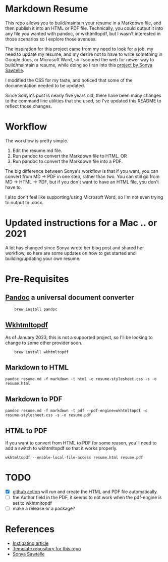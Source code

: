 # Markdown Resume


This repo allows you to build/maintain your resume in a Markdown file, and then
publish it into an HTML or PDF file. Technically, you could output it into any
file you wanted with pandoc, or wkhtmltopdf, but I wasn't interested in those
scenarios so I explore those avenues.

The inspiration for this project came from my need to look for a job, my need
to update my resume, and my desire not to have to write something in Google
docs, or Microsoft Word, so I scoured the web for newer way to build/maintain a
resume, while doing so I ran into this [project by Sonya
Sawtelle](https://sdsawtelle.github.io/blog/output/simple-markdown-resume-with-pandoc-and-wkhtmltopdf.html).

I modified the CSS for my taste, and noticed that some of the documentation
needed to be updated.

Since Sonya's post is nearly five years old, there have been many changes to
the command line utilities that she used, so I've updated this README to
reflect those changes.

# Workflow

The workflow is pretty simple.

1. Edit the resume.md file.
1. Run pandoc to convert the Markdown file to HTML. OR
1. Run pandoc to convert the Markdown file into a PDF.

The big difference between Sonya's workflow is that if you want, you can
convert from MD -> PDF in one step, rather than two. You can still go from MD
-> HTML -> PDF, but if you don't want to have an HTML file, you don't have to.

I also don't feel like supporting/using Microsoft Word, so I'm not even trying to output to .docx.

# Updated instructions for a Mac .. or 2021

A lot has changed since Sonya wrote her blog post and shared her workflow, so
here are some updates on how to get started and building/updating your own
resume.

# Pre-Requisites

## [Pandoc](https://pandoc.org) a universal document converter

```bash
    brew install pandoc
```

## [Wkhtmltopdf](https://wkhtmltopdf.org)

As of January 2023, this is not a supported project, so I'll be looking to change to some other provider soon. 

```
    brew install wkhtmltopdf
```

## Markdown to HTML

```
pandoc resume.md -f markdown -t html -c resume-stylesheet.css -s -o resume.html
```

## Markdown to PDF

```
pandoc resume.md -f markdown -t pdf --pdf-engine=wkhtmltopdf -c resume-stylesheet.css -s -o resume.pdf
```

## HTML to PDF

If you want to convert from HTML to PDF for some reason, you'll need to add a switch to wkhtmltopdf so that it works properly.

```
wkhtmltopdf --enable-local-file-access resume.html resume.pdf
```

# TODO

- [x] [github action](https://github.com/pandoc/pandoc-action-example) will run and create the HTML and PDF file automatically.
- [ ] the Author field in the PDF, it seems to not work when the pdf-engine is set to wkhtmltopdf
- [ ] make a release or a package?

# References
- [Instigating article](https://luther.io/projects/markdown-resume/)
- [Template repository for this repo](https://github.com/vidluther/markdown-resume)
- [Sonya Sawtelle](https://sdsawtelle.github.io/blog/output/simple-markdown-resume-with-pandoc-and-wkhtmltopdf.html)

